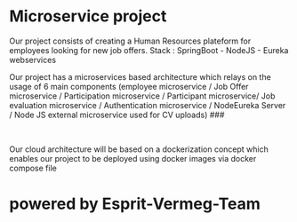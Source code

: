 # Microservice project
Our project consists of creating a Human Resources plateform for employees looking for new job offers. 
Stack : SpringBoot - NodeJS - Eureka webservices  <br>

Our project has a microservices based architecture which relays on the usage of 6 main components (employee microservice / Job Offer microservice / Participation microservice / Participant microservice/ Job evaluation microservice /  Authentication microservice / NodeEureka Server / Node JS external microservice used for CV uploads) ###

<br>

Our cloud architecture will be based on a dockerization concept which enables our project to be deployed using docker images via 
docker compose file
# powered by Esprit-Vermeg-Team